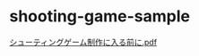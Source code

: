 # shooting-game-sample
[シューティングゲーム制作に入る前に.pdf](https://github.com/MAAAARCY/shooting-game-sample/files/14341247/default.pdf)
